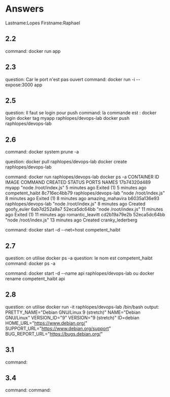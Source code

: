 # Answers

Lastname:Lopes
Firstname:Raphael

## 2.2
command: docker run app

## 2.3
question: Car le port n'est pas ouvert
command: docker run -i --expose:3000 app

## 2.5
question: Il faut se login pour push
command: la commande est : docker login
docker tag myapp raphlopes/devops-lab
docker push raphlopes/devops-lab

## 2.6
command: docker system prune -a

question: docker pull raphlopes/devops-lab
docker create raphlopes/devops-lab 

command: docker run raphlopes/devops-lab
docker ps -a
CONTAINER ID        IMAGE                  COMMAND                 CREATED             STATUS                      PORTS               NAMES
17b74320d489        myapp                  "node /root/index.js"   5 minutes ago       Exited (1) 5 minutes ago                        competent_haibt
8c716ec4bb79        raphlopes/devops-lab   "node /root/index.js"   8 minutes ago       Exited (1) 8 minutes ago                        amazing_mahavira
b6035a136e93        raphlopes/devops-lab   "node /root/index.js"   8 minutes ago       Created                                         goofy_euler
6ab7d252a9a7        52eca5dc64bb           "node /root/index.js"   11 minutes ago      Exited (1) 11 minutes ago                       romantic_leavitt
cd2b19a79e2b        52eca5dc64bb           "node /root/index.js"   13 minutes ago      Created                                         cranky_lederberg


command: docker start -d --net=host competent_haibt

## 2.7
question: on utilise docker ps -a
question: le nom est competent_haibt
command: docker ps -a

command: docker start -d --name api raphlopes/devops-lab
ou
docker rename competent_haibt api

## 2.8
question: on utilise docker run -it raphlopes/devops-lab /bin/bash
output:
PRETTY_NAME="Debian GNU/Linux 9 (stretch)"
NAME="Debian GNU/Linux"
VERSION_ID="9"
VERSION="9 (stretch)"
ID=debian
HOME_URL="https://www.debian.org/"
SUPPORT_URL="https://www.debian.org/support"
BUG_REPORT_URL="https://bugs.debian.org/"

## 3.1
command:

## 3.4
command:
command:
